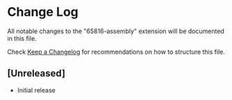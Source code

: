 # Change Log
All notable changes to the "65816-assembly" extension will be documented in this file.

Check [Keep a Changelog](http://keepachangelog.com/) for recommendations on how to structure this file.

## [Unreleased]
- Initial release